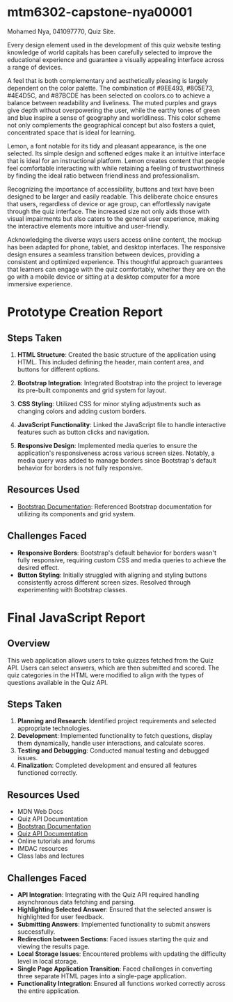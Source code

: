 # mtm6302-capstone-nya00001

Mohamed Nya, 041097770, Quiz Site.

Every design element used in the development of this quiz website testing knowledge of world capitals has been carefully selected to improve the educational experience and guarantee a visually appealing interface across a range of devices.

A feel that is both complementary and aesthetically pleasing is largely dependent on the color palette. The combination of #9EE493, #805E73, #4E4D5C, and #87BCDE has been selected on coolors.co to achieve a balance between readability and liveliness. The muted purples and grays give depth without overpowering the user, while the earthy tones of green and blue inspire a sense of geography and worldliness. This color scheme not only complements the geographical concept but also fosters a quiet, concentrated space that is ideal for learning.

Lemon, a font notable for its tidy and pleasant appearance, is the one selected. Its simple design and softened edges make it an intuitive interface that is ideal for an instructional platform. Lemon creates content that people feel comfortable interacting with while retaining a feeling of trustworthiness by finding the ideal ratio between friendliness and professionalism.

Recognizing the importance of accessibility, buttons and text have been designed to be larger and easily readable. This deliberate choice ensures that users, regardless of device or age group, can effortlessly navigate through the quiz interface. The increased size not only aids those with visual impairments but also caters to the general user experience, making the interactive elements more intuitive and user-friendly.

Acknowledging the diverse ways users access online content, the mockup has been adapted for phone, tablet, and desktop interfaces. The responsive design ensures a seamless transition between devices, providing a consistent and optimized experience. This thoughtful approach guarantees that learners can engage with the quiz comfortably, whether they are on the go with a mobile device or sitting at a desktop computer for a more immersive experience.

# Prototype Creation Report

## Steps Taken
1. **HTML Structure**: Created the basic structure of the application using HTML. This included defining the header, main content area, and buttons for different options.

2. **Bootstrap Integration**: Integrated Bootstrap into the project to leverage its pre-built components and grid system for layout.

3. **CSS Styling**: Utilized CSS for minor styling adjustments such as changing colors and adding custom borders.

4. **JavaScript Functionality**: Linked the JavaScript file to handle interactive features such as button clicks and navigation.

5. **Responsive Design**: Implemented media queries to ensure the application's responsiveness across various screen sizes. Notably, a media query was added to manage borders since Bootstrap's default behavior for borders is not fully responsive.

## Resources Used
- [Bootstrap Documentation](https://getbootstrap.com/docs/5.3/getting-started/introduction/): Referenced Bootstrap documentation for utilizing its components and grid system.

## Challenges Faced
- **Responsive Borders**: Bootstrap's default behavior for borders wasn't fully responsive, requiring custom CSS and media queries to achieve the desired effect.
- **Button Styling**: Initially struggled with aligning and styling buttons consistently across different screen sizes. Resolved through experimenting with Bootstrap classes.


# Final JavaScript Report

## Overview

This web application allows users to take quizzes fetched from the Quiz API. Users can select answers, which are then submitted and scored. The quiz categories in the HTML were modified to align with the types of questions available in the Quiz API.

## Steps Taken

1. **Planning and Research**: Identified project requirements and selected appropriate technologies.
2. **Development**: Implemented functionality to fetch questions, display them dynamically, handle user interactions, and calculate scores.
3. **Testing and Debugging**: Conducted manual testing and debugged issues.
4. **Finalization**: Completed development and ensured all features functioned correctly.

## Resources Used

- MDN Web Docs
- Quiz API Documentation
- [Bootstrap Documentation](https://getbootstrap.com/docs/5.3/getting-started/introduction/)
- [Quiz API Documentation](https://quizapi.io/docs/1.0/overview/)
- Online tutorials and forums
- IMDAC resources
- Class labs and lectures

## Challenges Faced

- **API Integration**: Integrating with the Quiz API required handling asynchronous data fetching and parsing.
- **Highlighting Selected Answer**: Ensured that the selected answer is highlighted for user feedback.
- **Submitting Answers**: Implemented functionality to submit answers successfully.
- **Redirection between Sections**: Faced issues starting the quiz and viewing the results page.
- **Local Storage Issues**: Encountered problems with updating the difficulty level in local storage.
- **Single Page Application Transition**: Faced challenges in converting three separate HTML pages into a single-page application.
- **Functionality Integration**: Ensured all functions worked correctly across the entire application.
